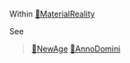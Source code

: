 Within [🌌MaterialReality](🌌MaterialReality.md)

See
> [📅NewAge](📅NewAge.md)
> [📅AnnoDomini](📅AnnoDomini.md)
